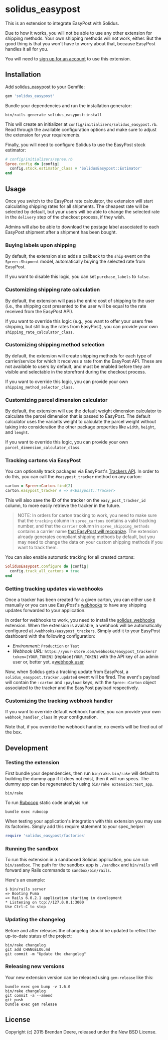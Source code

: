# solidus_easypost



This is an extension to integrate EasyPost with Solidus.

Due to how it works, you will not be able to use any other extension for shipping methods. Your own
shipping methods will not work, either. But the good thing is that you won't have to worry about
that, because EasyPost handles it all for you.

You will need to [sign up for an account](https://www.easypost.com/) to use this extension.

## Installation

Add solidus_easypost to your Gemfile:

```ruby
gem 'solidus_easypost'
```

Bundle your dependencies and run the installation generator:

```shell
bin/rails generate solidus_easypost:install
```

This will create an initializer at `config/initializers/solidus_easypost.rb`. Read through the
available configuration options and make sure to adjust the extension for your requirements.

Finally, you will need to configure Solidus to use the EasyPost stock estimator:

```ruby
# config/initializers/spree.rb
Spree.config do |config|
  config.stock.estimator_class = 'SolidusEasypost::Estimator'
end
```

## Usage

Once you switch to the EasyPost rate calculator, the extension will start calculating shipping rates
for all shipments. The cheapest rate will be selected by default, but your users will be able to
change the selected rate in the `delivery` step of the checkout process, if they wish.

Admins will also be able to download the postage label associated to each EasyPost shipment after
a shipment has been bought.

### Buying labels upon shipping

By default, the extension also adds a callback to the `ship` event on the `Spree::Shipment` model,
automatically buying the selected rate from EasyPost.

If you want to disable this logic, you can set `purchase_labels` to `false`.

### Customizing shipping rate calculation

By default, the extension will pass the entire cost of shipping to the user (i.e., the shipping cost
presented to the user will be equal to the rate received from the EasyPost API).

If you want to override this logic (e.g., you want to offer your users free shipping, but still buy
the rates from EasyPost), you can provide your own `shipping_rate_calculator_class`.

### Customizing shipping method selection

By default, the extension will create shipping methods for each type of carrier/service for which it
receives a rate from the EasyPost API. These are not available to users by default, and must be
enabled before they are visible and selectable in the storefront during the checkout process.

If you want to override this logic, you can provide your own `shipping_method_selector_class`.

### Customizing parcel dimension calculator

By default, the extension will use the default weight dimension calculator to calculate the parcel dimension that is passed to EasyPost. The default calculator uses the variants weight to calculate the parcel weight without taking into consideration the other package properties like `width`, `height`, and `lenght`.

If you want to override this logic, you can provide your own `parcel_dimension_calculator_class`.

### Tracking cartons via EasyPost

You can optionally track packages via EasyPost's [Trackers API](https://www.easypost.com/docs/api#trackers).
In order to do this, you can call the `#easypost_tracker` method on any carton:

```ruby
carton = Spree::Carton.find(2)
carton.easypost_tracker # => #<Easypost::Tracker>
```

This will also save the ID of the tracker on the `easy_post_tracker_id` column, to more easily
retrieve the tracker in the future.

> NOTE: In orders for carton tracking to work, you need to make sure that the `tracking` column
> in `spree_cartons` contains a valid tracking number, and that the `carrier` column in
> `spree_shipping_methods` contains a carrier name [that EasyPost will recognize](https://www.easypost.com/docs/api#carrier-tracking-strings).
> The extension already generates compliant shipping methods by default, but you may need to change
> the data on your custom shipping methods if you want to track them.

You can also enable automatic tracking for all created cartons:

```ruby
SolidusEasypost.configure do |config|
  config.track_all_cartons = true
end
```

### Getting tracking updates via webhooks

Once a tracker has been created for a given carton, you can either use it manually or you can use
EasyPost's [webhooks](https://www.easypost.com/docs/api#webhooks) to have any shipping updates
forwarded to your application.

In order for webhooks to work, you need to install the [solidus_webhooks](https://github.com/solidusio-contrib/solidus_webhooks)
extension. When the extension is available, a webhook will be automatically configured at
`/webhooks/easypost_trackers`. Simply add it to your EasyPost dashboard with the following
configuration:

- *Environment:* `Production` or `Test`
- *Webhook URL:* `https://your-store.com/webhooks/easypost_trackers?token=[YOUR_TOKEN]` (replace`[YOUR_TOKEN]` with the API key of an admin user or, better yet, a[webhook user](https://github.com/solidusio-contrib/solidus_webhooks#restricting-permissions)

Now, when Solidus gets a tracking update from EasyPost, a `solidus_easypost.tracker.updated` event
will be fired. The event's payload will contain the `:carton` and `:payload` keys, with the
`Spree::Carton` object associated to the tracker and the EasyPost payload respectively.

### Customizing the tracking webhook handler

If you want to override default webhook handler, you can provide your own `webhook_handler_class` in your configuration.

Note that, if you override the webhook handler, no events will be fired out of the box.

## Development

### Testing the extension

First bundle your dependencies, then run `bin/rake`. `bin/rake` will default to building the dummy
app if it does not exist, then it will run specs. The dummy app can be regenerated by using
`bin/rake extension:test_app`.

```shell
bin/rake
```

To run [Rubocop](https://github.com/bbatsov/rubocop) static code analysis run

```shell
bundle exec rubocop
```

When testing your application's integration with this extension you may use its factories.
Simply add this require statement to your spec_helper:

```ruby
require 'solidus_easypost/factories'
```

### Running the sandbox

To run this extension in a sandboxed Solidus application, you can run `bin/sandbox`. The path for
the sandbox app is `./sandbox` and `bin/rails` will forward any Rails commands to
`sandbox/bin/rails`.

Here's an example:

```
$ bin/rails server
=> Booting Puma
=> Rails 6.0.2.1 application starting in development
* Listening on tcp://127.0.0.1:3000
Use Ctrl-C to stop
```

### Updating the changelog

Before and after releases the changelog should be updated to reflect the up-to-date status of
the project:

```shell
bin/rake changelog
git add CHANGELOG.md
git commit -m "Update the changelog"
```

### Releasing new versions

Your new extension version can be released using `gem-release` like this:

```shell
bundle exec gem bump -v 1.6.0
bin/rake changelog
git commit -a --amend
git push
bundle exec gem release
```

## License

Copyright (c) 2015 Brendan Deere, released under the New BSD License.
